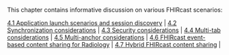 This chapter contains informative discussion on various FHIRcast scenarios:

[4.1 Application launch scenarios and session discovery](4-1-launch-scenarios.html) |
[4.2 Synchronization considerations](4-2-syncconsiderations.html) |
[4.3 Security considerations](4-3-security-considerations.html) |
[4.4 Multi-tab considerations](4-4-multitab-considerations.html) |
[4.5 Multi-anchor considerations](4-5-multi-anchor-considerations.html) |
[4.6 FHIRcast event-based content sharing for Radiology](4-6-fhircast-event-content-sharing.html) |
[4.7 Hybrid FHIRcast content sharing](4-7-hybrid-content-sharing.html) |

